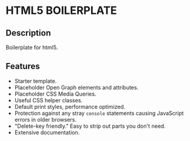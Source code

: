 # HTML5 BOILERPLATE

## Description
Boilerplate for html5.

## Features

- Starter template.
- Placeholder Open Graph elements and attributes.
- Placeholder CSS Media Queries.
- Useful CSS helper classes.
- Default print styles, performance optimized.
- Protection against any stray `console` statements causing JavaScript
  errors in older browsers.
- "Delete-key friendly." Easy to strip out parts you don't need.
- Extensive documentation.


